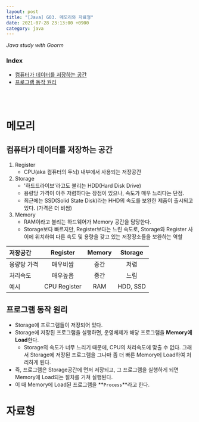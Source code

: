 ```yaml
---
layout: post
title: "[Java] G03. 메모리와 자료형"
date: 2021-07-28 23:13:00 +0900
category: java
---
```


*Java study with Goorm*  
### Index
- [컴퓨터가 데이터를 저장하는 공간](#컴퓨터가-데이터를-저장하는-공간)
- [프로그램 동작 원리](#프로그램-동작-원리)

<br/>
<br/>


# 메모리

## 컴퓨터가 데이터를 저장하는 공간

1. Register
    - CPU(aka 컴퓨터의 두뇌) 내부에서 사용되는 저장공간
2. Storage
    - '하드드라이브'라고도 불리는 HDD(Hard Disk Drive)
    - 용량당 가격이 아주 저렴하다는 장점이 있으나, 속도가 매우 느리다는 단점.
    - 최근에는 SSD(Solid State Disk)라는 HHD의 속도를 보완한 제품이 출시되고 있다. (가격은 더 비쌈)
3. Memory
    - RAM이라고 불리는 하드웨어가 Memory 공간을 담당한다.
    - Storage보다 빠르지만, Register보다는 느린 속도로, Storage와 Register 사이에 위치하여 다른 속도 및 용량을 갖고 있는 저장장소들을 보완하는 역할

|저장공간|Register|Memory|Storage|
|:-|:-:|:-:|:-:|
|용량당 가격|매우비쌈|중간|저렴|
|처리속도|매우높음|중간|느림|
|예시|CPU Register|RAM|HDD, SSD|

## 프로그램 동작 원리

- Storage에 프로그램들이 저장되어 있다.
- Storage에 저장된 프로그램을 실행하면, 운영체제가 해당 프로그램을 **Memory에 Load**한다.
    - Storage의 속도가 너무 느리기 때문에, CPU의 처리속도에 맞출 수 없다. 그래서 Storage에 저장된 프로그램을 그나마 좀 더 빠른 Memory에 Load하여 처리하게 된다.
- 즉, 프로그램은 Storage공간에 먼저 저장되고, 그 프로그램을 실행하게 되면 Memory에 Load되는 절차를 거쳐 실행된다.
- 이 때 Memory에 Load된 프로그램을 **`Process`**라고 한다.

# 자료형